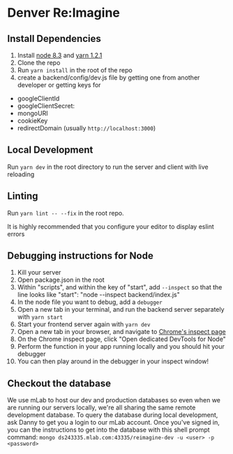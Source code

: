 
# Denver Re:Imagine

## Install Dependencies

1. Install [node 8.3](https://nodejs.org/) and [yarn 1.2.1](https://yarnpkg.com)
2. Clone the repo
3. Run `yarn install` in the root of the repo
4. create a backend/config/dev.js file by getting one from another developer or getting keys for
  - googleClientId
  - googleClientSecret:
  - mongoURI
  - cookieKey
  - redirectDomain (usually `http://localhost:3000`)

## Local Development

Run `yarn dev` in the root directory to run the server and client with live reloading

## Linting
Run `yarn lint -- --fix` in the root repo.

It is highly recommended that you configure your editor to display eslint errors

## Debugging instructions for Node
1. Kill your server
2. Open package.json in the root
3. Within "scripts", and within the key of "start", add `--inspect` so that the line looks like "start": "node --inspect backend/index.js"
4. In the node file you want to debug, add a `debugger`
5. Open a new tab in your terminal, and run the backend server separately with `yarn start`
6. Start your frontend server again with `yarn dev`
7. Open a new tab in your browser, and navigate to [Chrome's inspect page](chrome://inspect)
8. On the Chrome inspect page, click "Open dedicated DevTools for Node"
9. Perform the function in your app running locally and you should hit your debugger
10. You can then play around in the debugger in your inspect window!
 
## Checkout the database
We use mLab to host our dev and production databases so even when we are running our servers locally, we're all sharing the same remote development database. To query the database during local development, ask Danny to get you a login to our mLab account. Once you've signed in, you can the instructions to get into the database with this shell prompt command: `mongo ds243335.mlab.com:43335/reimagine-dev -u <user> -p <password>`
